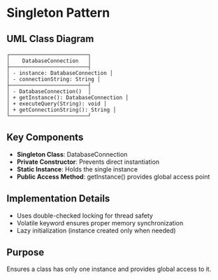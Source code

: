 # Singleton Pattern

## UML Class Diagram

```
┌─────────────────────────┐
│    DatabaseConnection   │
├─────────────────────────┤
│ - instance: DatabaseConnection │
│ - connectionString: String │
├─────────────────────────┤
│ - DatabaseConnection()  │
│ + getInstance(): DatabaseConnection │
│ + executeQuery(String): void │
│ + getConnectionString(): String │
└─────────────────────────┘
```

## Key Components
- **Singleton Class**: DatabaseConnection
- **Private Constructor**: Prevents direct instantiation
- **Static Instance**: Holds the single instance
- **Public Access Method**: getInstance() provides global access point

## Implementation Details
- Uses double-checked locking for thread safety
- Volatile keyword ensures proper memory synchronization
- Lazy initialization (instance created only when needed)

## Purpose
Ensures a class has only one instance and provides global access to it.

